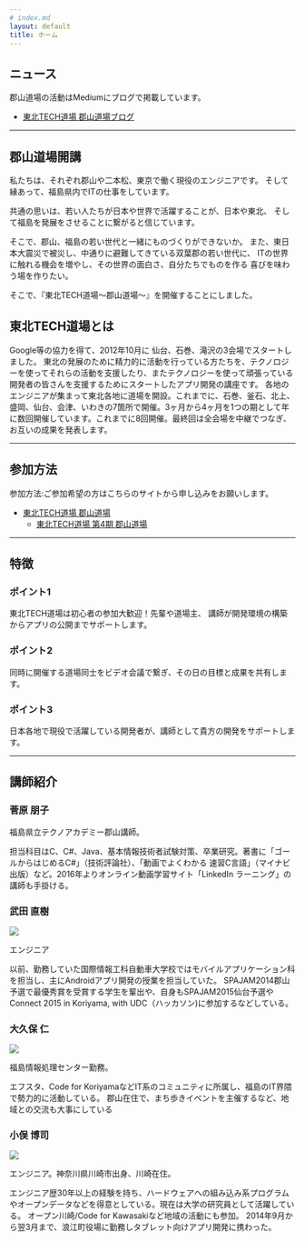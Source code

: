 ```yaml
---
# index.md
layout: default
title: ホーム
---
```


## ニュース

郡山道場の活動はMediumにブログで掲載しています。

* [東北TECH道場 郡山道場ブログ](https://medium.com/@koriyamadojo/)

---

## 郡山道場開講

私たちは、それぞれ郡山や二本松、東京で働く現役のエンジニアです。
そして縁あって、福島県内でITの仕事をしています。

共通の思いは、若い人たちが日本や世界で活躍することが、日本や東北、
そして福島を発展をさせることに繋がると信じています。

そこで、郡山、福島の若い世代と一緒にものづくりができないか。
また、東日本大震災で被災し、中通りに避難してきている双葉郡の若い世代に、
ITの世界に触れる機会を増やし、その世界の面白さ、自分たちでものを作る
喜びを味わう場を作りたい。

そこで、『東北TECH道場〜郡山道場〜』を開催することにしました。

## 東北TECH道場とは

Google等の協力を得て、2012年10月に 仙台、石巻、滝沢の3会場でスタートしました。 東北の発展のために精力的に活動を行っている方たちを、テクノロジーを使ってそれらの活動を支援したり、またテクノロジーを使って頑張っている開発者の皆さんを支援するためにスタートしたアプリ開発の講座です。 各地のエンジニアが集まって東北各地に道場を開設。これまでに、石巻、釜石、北上、盛岡、仙台、会津、いわきの7箇所で開催。3ヶ月から4ヶ月を1つの期として年に数回開催しています。これまでに8回開催。最終回は全会場を中継でつなぎ、お互いの成果を発表します。

---

## 参加方法

参加方法:ご参加希望の方はこちらのサイトから申し込みをお願いします。

* [東北TECH道場 郡山道場](https://koriyamadojo.connpass.com/)
    - [東北TECH道場 第4期 郡山道場](https://koriyamadojo.connpass.com/event/88207/)

---

## 特徴

### ポイント1
東北TECH道場は初心者の参加大歓迎！先輩や道場主、 講師が開発環境の構築からアプリの公開までサポートします。

### ポイント2
同時に開催する道場同士をビデオ会議で繋ぎ、その日の目標と成果を共有します。

### ポイント3
日本各地で現役で活躍している開発者が、講師として貴方の開発をサポートします。

---

## 講師紹介

### 菅原 朋子

福島県立テクノアカデミー郡山講師。

担当科目はC、C#、Java、基本情報技術者試験対策、卒業研究。著書に「ゴールからはじめるC#」（技術評論社）、「動画でよくわかる 速習C言語」（マイナビ出版）など。2016年よりオンライン動画学習サイト「LinkedIn ラーニング」の講師も手掛ける。

### 武田 直樹

<div class="member">
 <img src="{{site.url}}/images/uploads/2015/09/11011571_1188644187816554_6787787176150785025_o.jpg">
</div>

エンジニア

以前、勤務していた国際情報工科自動車大学校ではモバイルアプリケーション科を担当し、主にAndroidアプリ開発の授業を担当していた。
SPAJAM2014郡山予選で最優秀賞を受賞する学生を輩出や、自身もSPAJAM2015仙台予選やConnect 2015 in Koriyama, with UDC（ハッカソン)に参加するなどしている。


### 大久保 仁

<div class="member">
 <img src="{{site.url}}/images/uploads/2015/08/11731928_1151425941538379_613646809835401827_o-1.jpg">
</div>

福島情報処理センター勤務。

エフスタ、Code for KoriyamaなどIT系のコミュニティに所属し、福島のIT界隈で勢力的に活動している。
郡山在住で、まち歩きイベントを主催するなど、地域との交流も大事にしている

### 小俣 博司

<div class="member">
 <img src="{{site.url}}/images/uploads/2015/08/11401142_10206842449721408_1330739634400629940_n-1.jpg">
</div>

エンジニア。神奈川県川崎市出身、川崎在住。

エンジニア歴30年以上の経験を持ち、ハードウェアへの組み込み系プログラムやオープンデータなどを得意としている。現在は大学の研究員として活躍している。
オープン川崎/Code for Kawasakiなど地域の活動にも参加。
2014年9月から翌3月まで、浪江町役場に勤務しタブレット向けアプリ開発に携わった。

